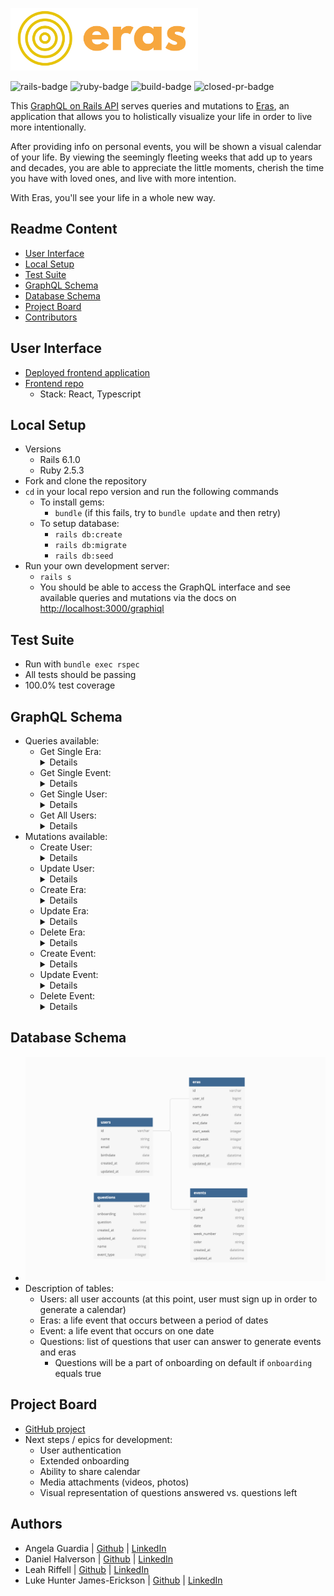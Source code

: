 <img src="eras-logo-horizontal.png" width="300"><br>

![rails-badge](https://img.shields.io/badge/Rails-6.1.0-informational?style=flat-square) ![ruby-badge](https://img.shields.io/badge/Ruby-2.5.3-informational?style=flat-square) ![build-badge](https://img.shields.io/travis/turing-eras/api/main?style=flat-square) ![closed-pr-badge](https://img.shields.io/github/issues-pr-closed-raw/turing-eras/api?style=flat-square)


This [GraphQL on Rails API](https://eras-api.herokuapp.com/) serves queries and mutations to [Eras](https://eras-frontend.herokuapp.com/), an application that allows you to holistically visualize your life in order to live more intentionally.

After providing info on personal events, you will be shown a visual calendar of your life. By viewing the seemingly fleeting weeks that add up to years and decades, you are able to appreciate the little moments, cherish the time you have with loved ones, and live with more intention.

With Eras, you'll see your life in a whole new way.

## Readme Content
- [User Interface](#user-interface)
- [Local Setup](#local-setup)
- [Test Suite](#test-suite)
- [GraphQL Schema](#graphql-schema)
- [Database Schema](#database-schema)
- [Project Board](#project-board)
- [Contributors](#contributors)

## User Interface
- [Deployed frontend application](https://eras-frontend.herokuapp.com/)
- [Frontend repo](https://github.com/Turing-Eras/front_end)
  - Stack: React, Typescript

## Local Setup
- Versions
  - Rails 6.1.0
  - Ruby 2.5.3
- Fork and clone the repository
- `cd` in your local repo version and run the following commands
  - To install gems:
    -  `bundle` (if this fails, try to `bundle update` and then retry)
  - To setup database:
    - `rails db:create`
    - `rails db:migrate`
    - `rails db:seed`
- Run your own development server:
  - `rails s`
  - You should be able to access the GraphQL interface and see available queries and mutations via the docs on [http://localhost:3000/graphiql](http://localhost:3000/graphiql)

## Test Suite
- Run with `bundle exec rspec`
- All tests should be passing
- 100.0% test coverage

## GraphQL Schema
- Queries available:
  - Get Single Era: <details>
    ```
    {
      getEra(id: #{id}) {
        id
        userId
        name
        startDate
        endDate
        color
        createdAt
        updatedAt
      }
    }
    ```
    </details>
  - Get Single Event: <details>
    ```
    {
      getEvent(id: "#{event_id}") {
        name
        date
        color
      }
    ```
    </details>
  - Get Single User: <details>
    ```
    {
      getUser(id: #{id}) {
        id
        name
        email
        birthdate
        eras {
          id
          userId
          name
          startDate
          endDate
          color
          createdAt
          updatedAt
        }
        events {
          id
          userId
          name
          date
          color
          createdAt
          updatedAt
        }
      }
    }
    ```
    </details>
  - Get All Users: <details>
    ```
    {
      getUsers {
        id
        name
        email
        birthdate
        eras {
          id
        }
      }
    }
    ```
    </details>
- Mutations available:
  - Create User: <details>
    ```
    mutation {
      createUser(input:{
          name: "#{name}"
          email: "#{email}"
          birthdate: "#{birthdate}"
          }){
            id
            name
            email
            birthdate
            events {
              id
            }
            eras {
              id
            }
          }
        }
    ```
    </details>
  - Update User: <details>
    ```
    mutation {
      updateUser(input:{
          id: #{user_id}
          name: "NEW NAME"
          email: "NEW EMAIL"
          birthdate: "NEW BIRTHDATE"
          }) {
            id
            name
            email
            birthdate
            eras {
              id
            }
          }
        }
    ```
    </details>
  - Create Era: <details>
    ```
    mutation {
          createEra(input:{
              userId: #{id}
              name: "NAME"
              startDate: "START DATE"
              endDate: "START DATE"
              color: "COLOR CODE"
              }) {
                id
                userId
                name
                startDate
                endDate
                color
              }
            }
    ```
    </details>
  - Update Era: <details>
    ```
    mutation {
          updateEra(input:{
              id: #{era_id}
              name: "NEW NAME"
              startDate: "NEW START DATE"
              endDate: "NEW END DATE"
              color: "NEW COLOR CODE"
              }) {
                id
                userId
                name
                startDate
                endDate
                color
              }
            }
    ```
    </details>
  - Delete Era: <details>
    ```
    mutation {
      deleteEra(input:{
          id: #{era_id}
          }){
            id
          }
        }
    ```
    </details>
  - Create Event: <details>
    ```
    mutation {
      createEvent(input:{
          userId: "#{userId}"
          name: "#{name}"
          date: "#{date}"
          color: "#{color}"
          }) {
            id
            userId
            name
            date
            weekNumber
            color
          }
        }
    ```
    </details>
  - Update Event: <details>
    ```
    mutation {
      updateEvent(input:{
          id: #{event_id}
          name: "NEW NAME"
          date: "NEW DATE"
          color: "NEW COLOR"
          }) {
            id
            name
            date
            color
          }
        }
    ```
    </details>
  - Delete Event: <details>
    ```
    mutation {
      deleteEvent(input:{
          id: #{event_id}
          }){
            id
          }
        }
    ```
    </details>

## Database Schema
- ![our schema](/schema.png)
- Description of tables:
  - Users: all user accounts (at this point, user must sign up in order to generate a calendar)
  - Eras: a life event that occurs between a period of dates
  - Event: a life event that occurs on one date 
  - Questions: list of questions that user can answer to generate events and eras
    - Questions will be a part of onboarding on default if `onboarding` equals true

## Project Board
- [GitHub project](https://github.com/orgs/Turing-Eras/projects/1)
- Next steps / epics for development:
  - User authentication
  - Extended onboarding
  - Ability to share calendar
  - Media attachments (videos, photos)
  - Visual representation of questions answered vs. questions left

## Authors
- Angela Guardia |  [Github](https://github.com/AngelaGuardia)  |  [LinkedIn](https://www.linkedin.com/in/angela-guardia/)
- Daniel Halverson |  [Github](https:Gi.com/dhalverson)  |  [LinkedIn](https://www.linkedin.com/in/daniel-halverson/)
- Leah Riffell |  [Github](https://github.com/leahriffell)  |  [LinkedIn](https://www.linkedin.com/in/leah-riffell/)
- Luke Hunter James-Erickson  |  [Github](https://github.com/LHJE)  |  [LinkedIn](https://www.linkedin.com/in/luke-hunter-james-erickson-b65682143/)
